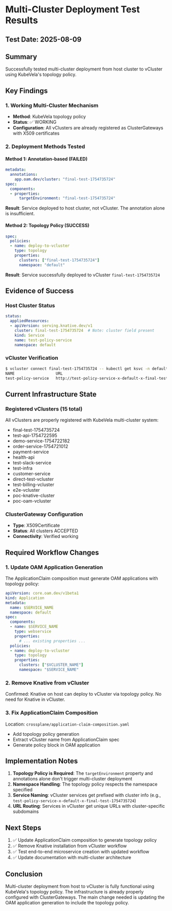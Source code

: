 # Multi-Cluster Deployment Test Results

## Test Date: 2025-08-09

## Summary
Successfully tested multi-cluster deployment from host cluster to vCluster using KubeVela's topology policy.

## Key Findings

### 1. Working Multi-Cluster Mechanism
- **Method**: KubeVela topology policy
- **Status**: ✅ WORKING
- **Configuration**: All vClusters are already registered as ClusterGateways with X509 certificates

### 2. Deployment Methods Tested

#### Method 1: Annotation-based (FAILED)
```yaml
metadata:
  annotations:
    app.oam.dev/cluster: "final-test-1754735724"
spec:
  components:
  - properties:
      targetEnvironment: "final-test-1754735724"
```
**Result**: Service deployed to host cluster, not vCluster. The annotation alone is insufficient.

#### Method 2: Topology Policy (SUCCESS)
```yaml
spec:
  policies:
  - name: deploy-to-vcluster
    type: topology
    properties:
      clusters: ["final-test-1754735724"]
      namespace: "default"
```
**Result**: Service successfully deployed to vCluster `final-test-1754735724`

## Evidence of Success

### Host Cluster Status
```yaml
status:
  appliedResources:
  - apiVersion: serving.knative.dev/v1
    cluster: final-test-1754735724  # Note: cluster field present
    kind: Service
    name: test-policy-service
    namespace: default
```

### vCluster Verification
```bash
$ vcluster connect final-test-1754735724 -- kubectl get ksvc -n default
NAME                  URL                                                                                                                                                         
test-policy-service   http://test-policy-service-x-default-x-final-test-1754735724.final-test-1754735724.af433f091b55640038c23af3a641d716-112208284.us-west-2.elb.amazonaws.com
```

## Current Infrastructure State

### Registered vClusters (15 total)
All vClusters are properly registered with KubeVela multi-cluster system:
- final-test-1754735724
- test-api-1754722595
- demo-service-1754722182
- order-service-1754721012
- payment-service
- health-api
- test-slack-service
- test-infra
- customer-service
- direct-test-vcluster
- test-billing-vcluster
- e2e-vcluster
- poc-knative-cluster
- poc-oam-vcluster

### ClusterGateway Configuration
- **Type**: X509Certificate
- **Status**: All clusters ACCEPTED
- **Connectivity**: Verified working

## Required Workflow Changes

### 1. Update OAM Application Generation
The ApplicationClaim composition must generate OAM applications with topology policy:

```yaml
apiVersion: core.oam.dev/v1beta1
kind: Application
metadata:
  name: $SERVICE_NAME
  namespace: default
spec:
  components:
  - name: $SERVICE_NAME
    type: webservice
    properties:
      # ... existing properties ...
  policies:
  - name: deploy-to-vcluster
    type: topology
    properties:
      clusters: ["$VCLUSTER_NAME"]
      namespace: "$SERVICE_NAME"
```

### 2. Remove Knative from vCluster
Confirmed: Knative on host can deploy to vCluster via topology policy. No need for Knative in vCluster.

### 3. Fix ApplicationClaim Composition
Location: `crossplane/application-claim-composition.yaml`
- Add topology policy generation
- Extract vCluster name from ApplicationClaim spec
- Generate policy block in OAM application

## Implementation Notes

1. **Topology Policy is Required**: The `targetEnvironment` property and annotations alone don't trigger multi-cluster deployment
2. **Namespace Handling**: The topology policy respects the namespace specified
3. **Service Naming**: vCluster services get prefixed with cluster info (e.g., `test-policy-service-x-default-x-final-test-1754735724`)
4. **URL Routing**: Services in vCluster get unique URLs with cluster-specific subdomains

## Next Steps

1. ✅ Update ApplicationClaim composition to generate topology policy
2. ✅ Remove Knative installation from vCluster workflow
3. ✅ Test end-to-end microservice creation with updated workflow
4. ✅ Update documentation with multi-cluster architecture

## Conclusion

Multi-cluster deployment from host to vCluster is fully functional using KubeVela's topology policy. The infrastructure is already properly configured with ClusterGateways. The main change needed is updating the OAM application generation to include the topology policy.
